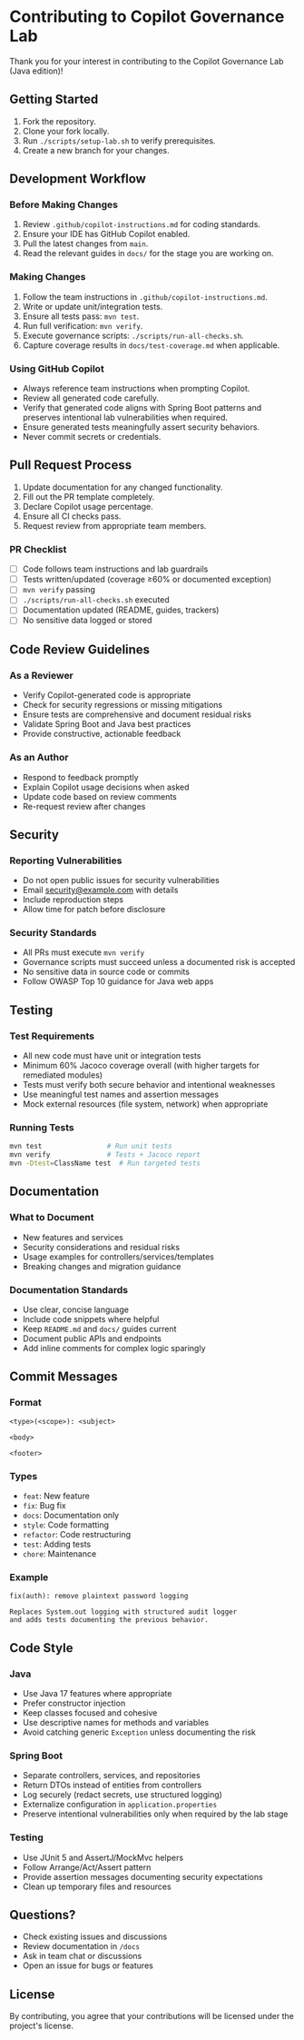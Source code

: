 # Contributing to Copilot Governance Lab

Thank you for your interest in contributing to the Copilot Governance Lab (Java edition)!

## Getting Started

1. Fork the repository.
2. Clone your fork locally.
3. Run `./scripts/setup-lab.sh` to verify prerequisites.
4. Create a new branch for your changes.

## Development Workflow

### Before Making Changes
1. Review `.github/copilot-instructions.md` for coding standards.
2. Ensure your IDE has GitHub Copilot enabled.
3. Pull the latest changes from `main`.
4. Read the relevant guides in `docs/` for the stage you are working on.

### Making Changes
1. Follow the team instructions in `.github/copilot-instructions.md`.
2. Write or update unit/integration tests.
3. Ensure all tests pass: `mvn test`.
4. Run full verification: `mvn verify`.
5. Execute governance scripts: `./scripts/run-all-checks.sh`.
6. Capture coverage results in `docs/test-coverage.md` when applicable.

### Using GitHub Copilot
- Always reference team instructions when prompting Copilot.
- Review all generated code carefully.
- Verify that generated code aligns with Spring Boot patterns and preserves intentional lab vulnerabilities when required.
- Ensure generated tests meaningfully assert security behaviors.
- Never commit secrets or credentials.

## Pull Request Process

1. Update documentation for any changed functionality.
2. Fill out the PR template completely.
3. Declare Copilot usage percentage.
4. Ensure all CI checks pass.
5. Request review from appropriate team members.

### PR Checklist
- [ ] Code follows team instructions and lab guardrails
- [ ] Tests written/updated (coverage ≥60% or documented exception)
- [ ] `mvn verify` passing
- [ ] `./scripts/run-all-checks.sh` executed
- [ ] Documentation updated (README, guides, trackers)
- [ ] No sensitive data logged or stored

## Code Review Guidelines

### As a Reviewer
- Verify Copilot-generated code is appropriate
- Check for security regressions or missing mitigations
- Ensure tests are comprehensive and document residual risks
- Validate Spring Boot and Java best practices
- Provide constructive, actionable feedback

### As an Author
- Respond to feedback promptly
- Explain Copilot usage decisions when asked
- Update code based on review comments
- Re-request review after changes

## Security

### Reporting Vulnerabilities
- Do not open public issues for security vulnerabilities
- Email security@example.com with details
- Include reproduction steps
- Allow time for patch before disclosure

### Security Standards
- All PRs must execute `mvn verify`
- Governance scripts must succeed unless a documented risk is accepted
- No sensitive data in source code or commits
- Follow OWASP Top 10 guidance for Java web apps

## Testing

### Test Requirements
- All new code must have unit or integration tests
- Minimum 60% Jacoco coverage overall (with higher targets for remediated modules)
- Tests must verify both secure behavior and intentional weaknesses
- Use meaningful test names and assertion messages
- Mock external resources (file system, network) when appropriate

### Running Tests
```bash
mvn test                # Run unit tests
mvn verify              # Tests + Jacoco report
mvn -Dtest=ClassName test  # Run targeted tests
```

## Documentation

### What to Document
- New features and services
- Security considerations and residual risks
- Usage examples for controllers/services/templates
- Breaking changes and migration guidance

### Documentation Standards
- Use clear, concise language
- Include code snippets where helpful
- Keep `README.md` and `docs/` guides current
- Document public APIs and endpoints
- Add inline comments for complex logic sparingly

## Commit Messages

### Format
```
<type>(<scope>): <subject>

<body>

<footer>
```

### Types
- `feat`: New feature
- `fix`: Bug fix
- `docs`: Documentation only
- `style`: Code formatting
- `refactor`: Code restructuring
- `test`: Adding tests
- `chore`: Maintenance

### Example
```
fix(auth): remove plaintext password logging

Replaces System.out logging with structured audit logger
and adds tests documenting the previous behavior.
```

## Code Style

### Java
- Use Java 17 features where appropriate
- Prefer constructor injection
- Keep classes focused and cohesive
- Use descriptive names for methods and variables
- Avoid catching generic `Exception` unless documenting the risk

### Spring Boot
- Separate controllers, services, and repositories
- Return DTOs instead of entities from controllers
- Log securely (redact secrets, use structured logging)
- Externalize configuration in `application.properties`
- Preserve intentional vulnerabilities only when required by the lab stage

### Testing
- Use JUnit 5 and AssertJ/MockMvc helpers
- Follow Arrange/Act/Assert pattern
- Provide assertion messages documenting security expectations
- Clean up temporary files and resources

## Questions?

- Check existing issues and discussions
- Review documentation in `/docs`
- Ask in team chat or discussions
- Open an issue for bugs or features

## License

By contributing, you agree that your contributions will be licensed under the project's license.
